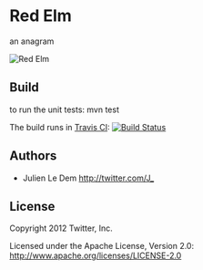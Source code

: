 Red Elm
======

an anagram

![Red Elm](http://upload.wikimedia.org/wikipedia/commons/e/eb/Mature_Ulmus_rubra_in_graveyard.jpg)

## Build

to run the unit tests:
mvn test

The build runs in [Travis CI](http://travis-ci.org/julienledem/redelm):
[![Build Status](https://secure.travis-ci.org/julienledem/redelm.png)](http://travis-ci.org/julienledem/redelm)

## Authors

* Julien Le Dem <http://twitter.com/J_>

## License

Copyright 2012 Twitter, Inc.

Licensed under the Apache License, Version 2.0: http://www.apache.org/licenses/LICENSE-2.0

